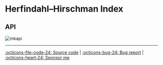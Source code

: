 # Herfindahl–Hirschman Index

## API

![mkapi](frds.measures.hhi_index|short)

---

[:octicons-file-code-24: Source code](https://github.com/mgao6767/frds/blob/master/frds/measures/func_hhi_index.py) | [:octicons-bug-24: Bug report](https://github.com/mgao6767/frds/issues/new?assignees=mgao6767&labels=&template=bug_report.md&title=%5BBUG%5D) | [:octicons-heart-24: Sponsor me](https://github.com/sponsors/mgao6767)